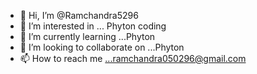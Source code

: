 - 👋 Hi, I’m @Ramchandra5296
- 👀 I’m interested in ... Phyton coding
- 🌱 I’m currently learning ...Phyton
- 💞️ I’m looking to collaborate on ...Phyton
- 📫 How to reach me ...ramchandra050296@gmail.com

<!---
Ramchandra5296/Ramchandra5296 is a ✨ special ✨ repository because its `README.md` (this file) appears on your GitHub profile.
You can click the Preview link to take a look at your changes.
--->
